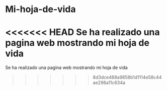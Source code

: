 # Mi-hoja-de-vida
<<<<<<< HEAD
Se ha realizado una pagina web mostrando mi hoja de vida
=======
Se ha realizado una pagina web mostrando mi hoja de vida
>>>>>>> 8d3dce488a9858b1d1114e58c44ae298a11c634a
